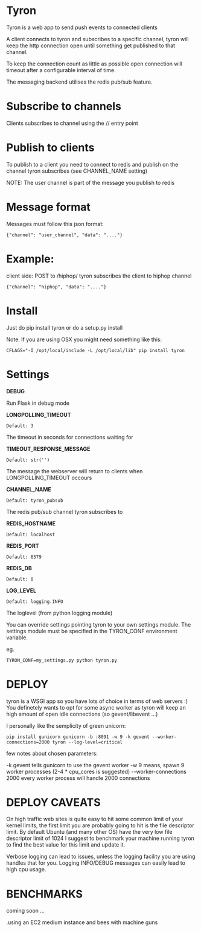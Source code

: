 Tyron
======
Tyron is a web app to send push events to connected clients

A client connects to tyron and subscribes to a specific channel,
tyron will keep the http connection open until something get published
to that channel.

To keep the connection count as little as possible open connection will
timeout after a configurable interval of time.

The messaging backend utilises the redis pub/sub feature.

Subscribe to channels
====================
Clients subscribes to channel using the /<channel>/ entry point

Publish to clients
==================
To publish to a client you need to connect to redis and publish
on the channel tyron subscribes (see CHANNEL_NAME setting)

NOTE: The user channel is part of the message you publish to redis

Message format
==============
Messages must follow this json format:

`{"channel": "user_channel", "data": "...."}`


Example:
========

client side: POST to /hiphop/
tyron subscribes the client to hiphop channel

`{"channel": "hiphop", "data": "...."}`


Install
=======

Just do pip install tyron or do a setup.py install

Note: If you are using OSX you might need something like this:

`CFLAGS="-I /opt/local/include -L /opt/local/lib" pip install tyron`

Settings
======== 

**DEBUG**

Run Flask in debug mode

**LONGPOLLING_TIMEOUT**

`Default: 3`

The timeout in seconds for connections waiting for 

**TIMEOUT\_RESPONSE_MESSAGE**

`Default: str('')`

The message the webserver will return to clients when LONGPOLLING_TIMEOUT occours

**CHANNEL_NAME**

`Default: tyron_pubsub`

The redis pub/sub channel tyron subscribes to

**REDIS_HOSTNAME**

`Default: localhost`


**REDIS_PORT**

`Default: 6379`


**REDIS_DB**

`Default: 0`


**LOG_LEVEL**

`Default: logging.INFO`

The loglevel (from python logging module)

You can override settings pointing tyron to your own settings module.
The settings module must be specified in the TYRON_CONF environment variable.

eg.

`TYRON_CONF=my_settings.py python tyron.py`


DEPLOY
======

tyron is a WSGI app so you have lots of choice in terms of web servers :)
You definetely wants to opt for some async worker as tyron will keep an high amount of open idle connections (so gevent/libevent ...)

I personally like the semplicity of green unicorn:


`
pip install gunicorn
gunicorn -b :8091 -w 9 -k gevent --worker-connections=2000 tyron --log-level=critical
`   

few notes about chosen parameters:

-k gevent tells gunicorn to use the gevent worker
-w 9 means, spawn 9 worker processes (2-4 * cpu_cores is suggested)
--worker-connections 2000 every worker process will handle 2000 connections


DEPLOY CAVEATS
==============

On high traffic web sites is quite easy to hit some common limit of your kernel
limits, the first limit you are probably going to hit is the file descriptor limit.
By default Ubuntu (and many other OS) have the very low file descriptor limit of 1024
I suggest to benchmark your machine running tyron to find the best value for this limit and update it.

Verbose logging can lead to issues, unless the logging facility you are using handles that for you.
Logging INFO/DEBUG messages can easily lead to high cpu usage.


BENCHMARKS
==========

coming soon ...

.using an EC2 medium instance and bees with machine guns





